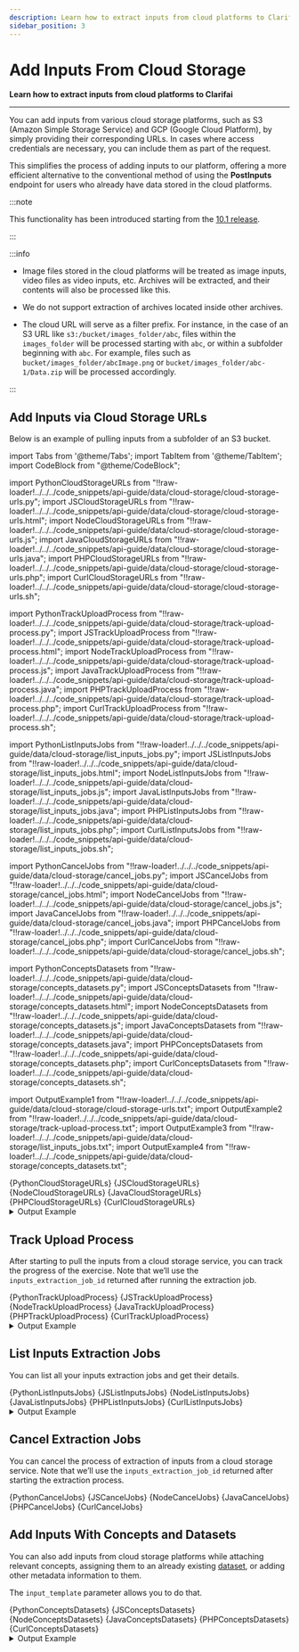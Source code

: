 ```yaml
---
description: Learn how to extract inputs from cloud platforms to Clarifai
sidebar_position: 3
---
```


# Add Inputs From Cloud Storage 

**Learn how to extract inputs from cloud platforms to Clarifai**
<hr />

You can add inputs from various cloud storage platforms, such as S3 (Amazon Simple Storage Service) and GCP (Google Cloud Platform), by simply providing their corresponding URLs. In cases where access credentials are necessary, you can include them as part of the request.

This simplifies the process of adding inputs to our platform, offering a more efficient alternative to the conventional method of using the **PostInputs** endpoint for users who already have data stored in the cloud platforms.

:::note

This functionality has been introduced starting from the [10.1 release](https://docs.clarifai.com/product-updates/changelog/release101#api).

:::


:::info

- Image files stored in the cloud platforms will be treated as image inputs, video files as video inputs, etc. Archives will be extracted, and their contents will also be processed like this. 

- We do not support extraction of archives located inside other archives. 

- The cloud URL will serve as a filter prefix. For instance, in the case of an S3 URL like `s3:/bucket/images_folder/abc`, files within the `images_folder` will be processed starting with `abc`, or within a subfolder beginning with `abc`. For example, files such as `bucket/images_folder/abcImage.png` or `bucket/images_folder/abc-1/Data.zip` will be processed accordingly.

:::


## Add Inputs via Cloud Storage URLs

Below is an example of pulling inputs from a subfolder of an S3 bucket. 

import Tabs from '@theme/Tabs';
import TabItem from '@theme/TabItem';
import CodeBlock from "@theme/CodeBlock";

import PythonCloudStorageURLs from "!!raw-loader!../../../code_snippets/api-guide/data/cloud-storage/cloud-storage-urls.py";
import JSCloudStorageURLs from "!!raw-loader!../../../code_snippets/api-guide/data/cloud-storage/cloud-storage-urls.html";
import NodeCloudStorageURLs from "!!raw-loader!../../../code_snippets/api-guide/data/cloud-storage/cloud-storage-urls.js";
import JavaCloudStorageURLs from "!!raw-loader!../../../code_snippets/api-guide/data/cloud-storage/cloud-storage-urls.java";
import PHPCloudStorageURLs from "!!raw-loader!../../../code_snippets/api-guide/data/cloud-storage/cloud-storage-urls.php";
import CurlCloudStorageURLs from "!!raw-loader!../../../code_snippets/api-guide/data/cloud-storage/cloud-storage-urls.sh";

import PythonTrackUploadProcess from "!!raw-loader!../../../code_snippets/api-guide/data/cloud-storage/track-upload-process.py";
import JSTrackUploadProcess from "!!raw-loader!../../../code_snippets/api-guide/data/cloud-storage/track-upload-process.html";
import NodeTrackUploadProcess from "!!raw-loader!../../../code_snippets/api-guide/data/cloud-storage/track-upload-process.js";
import JavaTrackUploadProcess from "!!raw-loader!../../../code_snippets/api-guide/data/cloud-storage/track-upload-process.java";
import PHPTrackUploadProcess from "!!raw-loader!../../../code_snippets/api-guide/data/cloud-storage/track-upload-process.php";
import CurlTrackUploadProcess from "!!raw-loader!../../../code_snippets/api-guide/data/cloud-storage/track-upload-process.sh";

import PythonListInputsJobs from "!!raw-loader!../../../code_snippets/api-guide/data/cloud-storage/list_inputs_jobs.py";
import JSListInputsJobs from "!!raw-loader!../../../code_snippets/api-guide/data/cloud-storage/list_inputs_jobs.html";
import NodeListInputsJobs from "!!raw-loader!../../../code_snippets/api-guide/data/cloud-storage/list_inputs_jobs.js";
import JavaListInputsJobs from "!!raw-loader!../../../code_snippets/api-guide/data/cloud-storage/list_inputs_jobs.java";
import PHPListInputsJobs from "!!raw-loader!../../../code_snippets/api-guide/data/cloud-storage/list_inputs_jobs.php";
import CurlListInputsJobs from "!!raw-loader!../../../code_snippets/api-guide/data/cloud-storage/list_inputs_jobs.sh";

import PythonCancelJobs from "!!raw-loader!../../../code_snippets/api-guide/data/cloud-storage/cancel_jobs.py";
import JSCancelJobs from "!!raw-loader!../../../code_snippets/api-guide/data/cloud-storage/cancel_jobs.html";
import NodeCancelJobs from "!!raw-loader!../../../code_snippets/api-guide/data/cloud-storage/cancel_jobs.js";
import JavaCancelJobs from "!!raw-loader!../../../code_snippets/api-guide/data/cloud-storage/cancel_jobs.java";
import PHPCancelJobs from "!!raw-loader!../../../code_snippets/api-guide/data/cloud-storage/cancel_jobs.php";
import CurlCancelJobs from "!!raw-loader!../../../code_snippets/api-guide/data/cloud-storage/cancel_jobs.sh";

import PythonConceptsDatasets from "!!raw-loader!../../../code_snippets/api-guide/data/cloud-storage/concepts_datasets.py";
import JSConceptsDatasets from "!!raw-loader!../../../code_snippets/api-guide/data/cloud-storage/concepts_datasets.html";
import NodeConceptsDatasets from "!!raw-loader!../../../code_snippets/api-guide/data/cloud-storage/concepts_datasets.js";
import JavaConceptsDatasets from "!!raw-loader!../../../code_snippets/api-guide/data/cloud-storage/concepts_datasets.java";
import PHPConceptsDatasets from "!!raw-loader!../../../code_snippets/api-guide/data/cloud-storage/concepts_datasets.php";
import CurlConceptsDatasets from "!!raw-loader!../../../code_snippets/api-guide/data/cloud-storage/concepts_datasets.sh";

import OutputExample1 from "!!raw-loader!../../../code_snippets/api-guide/data/cloud-storage/cloud-storage-urls.txt";
import OutputExample2 from "!!raw-loader!../../../code_snippets/api-guide/data/cloud-storage/track-upload-process.txt";
import OutputExample3 from "!!raw-loader!../../../code_snippets/api-guide/data/cloud-storage/list_inputs_jobs.txt";
import OutputExample4 from "!!raw-loader!../../../code_snippets/api-guide/data/cloud-storage/concepts_datasets.txt";


<Tabs>

<TabItem value="python" label="Python">
    <CodeBlock className="language-python">{PythonCloudStorageURLs}</CodeBlock>
</TabItem>

<TabItem value="js_rest" label="JavaScript (REST)">
    <CodeBlock className="language-javascript">{JSCloudStorageURLs}</CodeBlock>
</TabItem>

<TabItem value="nodejs" label="NodeJS">
    <CodeBlock className="language-javascript">{NodeCloudStorageURLs}</CodeBlock>
</TabItem>

<TabItem value="java" label="Java">
    <CodeBlock className="language-java">{JavaCloudStorageURLs}</CodeBlock>
</TabItem>

<TabItem value="php" label="PHP">
    <CodeBlock className="language-php">{PHPCloudStorageURLs}</CodeBlock>
</TabItem>

<TabItem value="curl" label="cURL">
    <CodeBlock className="language-bash">{CurlCloudStorageURLs}</CodeBlock>
</TabItem>

</Tabs>

<details>
  <summary>Output Example</summary>
    <CodeBlock className="language-javascript">{OutputExample1}</CodeBlock>
</details>

## Track Upload Process

After starting to pull the inputs from a cloud storage service, you can track the progress of the exercise. Note that we’ll use the `inputs_extraction_job_id` returned after running the extraction job. 

<Tabs>

<TabItem value="python" label="Python">
    <CodeBlock className="language-python">{PythonTrackUploadProcess}</CodeBlock>
</TabItem>

<TabItem value="js_rest" label="JavaScript (REST)">
    <CodeBlock className="language-javascript">{JSTrackUploadProcess}</CodeBlock>
</TabItem>

<TabItem value="nodejs" label="NodeJS">
    <CodeBlock className="language-javascript">{NodeTrackUploadProcess}</CodeBlock>
</TabItem>

<TabItem value="java" label="Java">
    <CodeBlock className="language-java">{JavaTrackUploadProcess}</CodeBlock>
</TabItem>

<TabItem value="php" label="PHP">
    <CodeBlock className="language-php">{PHPTrackUploadProcess}</CodeBlock>
</TabItem>

<TabItem value="curl" label="cURL">
    <CodeBlock className="language-bash">{CurlTrackUploadProcess}</CodeBlock>
</TabItem>

</Tabs>

<details>
  <summary>Output Example</summary>
    <CodeBlock className="language-javascript">{OutputExample2}</CodeBlock>
</details>

## List Inputs Extraction Jobs 

You can list all your inputs extraction jobs and get their details. 

<Tabs>

<TabItem value="python" label="Python">
    <CodeBlock className="language-python">{PythonListInputsJobs}</CodeBlock>
</TabItem>

<TabItem value="js_rest" label="JavaScript (REST)">
    <CodeBlock className="language-javascript">{JSListInputsJobs}</CodeBlock>
</TabItem>

<TabItem value="nodejs" label="NodeJS">
    <CodeBlock className="language-javascript">{NodeListInputsJobs}</CodeBlock>
</TabItem>

<TabItem value="java" label="Java">
    <CodeBlock className="language-java">{JavaListInputsJobs}</CodeBlock>
</TabItem>

<TabItem value="php" label="PHP">
    <CodeBlock className="language-php">{PHPListInputsJobs}</CodeBlock>
</TabItem>

<TabItem value="curl" label="cURL">
    <CodeBlock className="language-bash">{CurlListInputsJobs}</CodeBlock>
</TabItem>

</Tabs>

<details>
  <summary>Output Example</summary>
    <CodeBlock className="language-javascript">{OutputExample3}</CodeBlock>
</details>

## Cancel Extraction Jobs

You can cancel the process of extraction of inputs from a cloud storage service. Note that we’ll use the `inputs_extraction_job_id` returned after starting the extraction process. 

<Tabs>

<TabItem value="python" label="Python">
    <CodeBlock className="language-python">{PythonCancelJobs}</CodeBlock>
</TabItem>

<TabItem value="js_rest" label="JavaScript (REST)">
    <CodeBlock className="language-javascript">{JSCancelJobs}</CodeBlock>
</TabItem>

<TabItem value="nodejs" label="NodeJS">
    <CodeBlock className="language-javascript">{NodeCancelJobs}</CodeBlock>
</TabItem>

<TabItem value="java" label="Java">
    <CodeBlock className="language-java">{JavaCancelJobs}</CodeBlock>
</TabItem>

<TabItem value="php" label="PHP">
    <CodeBlock className="language-php">{PHPCancelJobs}</CodeBlock>
</TabItem>

<TabItem value="curl" label="cURL">
    <CodeBlock className="language-bash">{CurlCancelJobs}</CodeBlock>
</TabItem>

</Tabs>

## Add Inputs With Concepts and Datasets

You can also add inputs from cloud storage platforms while attaching relevant concepts, assigning them to an already existing [dataset](https://docs.clarifai.com/api-guide/data/datasets/dataset-basics), or adding other metadata information to them. 

The `input_template` parameter allows you to do that. 

<Tabs>

<TabItem value="python" label="Python">
    <CodeBlock className="language-python">{PythonConceptsDatasets}</CodeBlock>
</TabItem>

<TabItem value="js_rest" label="JavaScript (REST)">
    <CodeBlock className="language-javascript">{JSConceptsDatasets}</CodeBlock>
</TabItem>

<TabItem value="nodejs" label="NodeJS">
    <CodeBlock className="language-javascript">{NodeConceptsDatasets}</CodeBlock>
</TabItem>

<TabItem value="java" label="Java">
    <CodeBlock className="language-java">{JavaConceptsDatasets}</CodeBlock>
</TabItem>

<TabItem value="php" label="PHP">
    <CodeBlock className="language-php">{PHPConceptsDatasets}</CodeBlock>
</TabItem>

<TabItem value="curl" label="cURL">
    <CodeBlock className="language-bash">{CurlConceptsDatasets}</CodeBlock>
</TabItem>

</Tabs>

<details>
  <summary>Output Example</summary>
    <CodeBlock className="language-javascript">{OutputExample4}</CodeBlock>
</details>